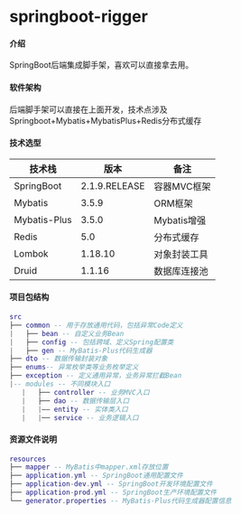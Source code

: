 # springboot-rigger

#### 介绍

SpringBoot后端集成脚手架，喜欢可以直接拿去用。

#### 软件架构
后端脚手架可以直接在上面开发，技术点涉及Springboot+Mybatis+MybatisPlus+Redis分布式缓存


#### 技术选型
| 技术栈          | 版本            | 备注        |
|--------------|---------------|-----------|
| SpringBoot   | 2.1.9.RELEASE | 容器MVC框架   |
| Mybatis      | 3.5.9         | ORM框架     |
| Mybatis-Plus | 3.5.0         | Mybatis增强 |
| Redis        | 5.0           | 分布式缓存     |
| Lombok       | 1.18.10       | 对象封装工具    |
| Druid        | 1.1.16        | 数据库连接池    |


#### 项目包结构
``` lua
src
├── common -- 用于存放通用代码，包括异常Code定义
|   ├── bean -- 自定义业务Bean
|   ├── config -- 包括跨域、定义Spring配置类
|   ├── gen -- MyBatis-Plus代码生成器
├── dto -- 数据传输封装对象
├── enums-- 异常枚举类等业务枚举定义
├── exception -- 定义通用异常，业务异常拦截Bean
|-- modules -- 不同模块入口
   |   ├── controller -- 业务MVC入口
   |   ├── dao -- 数据传输层入口
   |   |—— entity -- 实体类入口
   |   |── service -- 业务逻辑入口
```

#### 资源文件说明

``` lua
resources
├── mapper -- MyBatis中mapper.xml存放位置
├── application.yml -- SpringBoot通用配置文件
├── application-dev.yml -- SpringBoot开发环境配置文件
├── application-prod.yml -- SpringBoot生产环境配置文件
└── generator.properties -- MyBatis-Plus代码生成器配置信息
```
